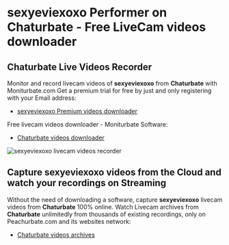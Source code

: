 # sexyeviexoxo Performer on Chaturbate - Free LiveCam videos downloader

## Chaturbate Live Videos Recorder

Monitor and record livecam videos of **sexyeviexoxo** from **Chaturbate** with Moniturbate.com
Get a premium trial for free by just and only registering with your Email address:
* [sexyeviexoxo Premium videos downloader](https://moniturbate.com/request-demo-licence-key.html)

Free livecam videos downloader - Moniturbate Software:
* [Chaturbate videos downloader](https://moniturbate.com/moniturbate-download-software.html)

![sexyeviexoxo livecam videos recorder](https://peachurnet.com/templates/moniturbate-software.png)


## Capture sexyeviexoxo videos from the Cloud and watch your recordings on Streaming

Without the need of downloading a software, capture **sexyeviexoxo** livecam videos from **Chaturbate** 100% online.
Watch Livecam archives from **Chaturbate** unlimitedly from thousands of existing recordings, only on Peachurbate.com and its websites network:
* [Chaturbate videos archives](https://peachurnet.com/)